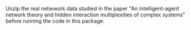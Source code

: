 Unzip the real netwwork data studied in the paper "An intelligent-agent network theory and hidden interaction multiplexities of complex systems" before running the code in this package. 
